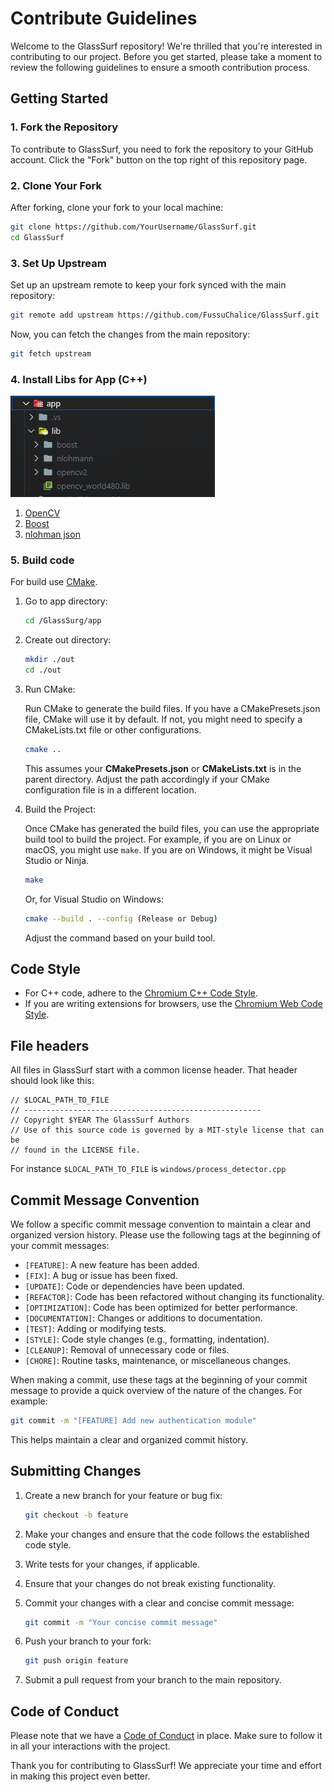 # Contribute Guidelines

Welcome to the GlassSurf repository! We're thrilled that you're interested in contributing to our project. Before you get started, please take a moment to review the following guidelines to ensure a smooth contribution process.

## Getting Started

### 1. Fork the Repository

To contribute to GlassSurf, you need to fork the repository to your GitHub account. Click the "Fork" button on the top right of this repository page.

### 2. Clone Your Fork

After forking, clone your fork to your local machine:

```bash
git clone https://github.com/YourUsername/GlassSurf.git
cd GlassSurf
```

### 3. Set Up Upstream

Set up an upstream remote to keep your fork synced with the main repository:

```bash
git remote add upstream https://github.com/FussuChalice/GlassSurf.git
```

Now, you can fetch the changes from the main repository:

```bash
git fetch upstream
```

### 4. Install Libs for App (C++)

![lib-map](/lib-map.png)

1. [OpenCV](https://opencv.org/releases/)
2. [Boost](https://www.boost.org/)
3. [nlohman json](https://github.com/nlohmann/json)

### 5. Build code

For build use [CMake](https://cmake.org/).

1. Go to app directory:

    ```bash
    cd /GlassSurg/app
    ```

2. Create out directory:

    ```bash
    mkdir ./out
    cd ./out
    ```

3. Run CMake:

    Run CMake to generate the build files. If you have a CMakePresets.json file, CMake will use it by default. If not, you might need to specify a CMakeLists.txt file or other configurations.

    ```bash
    cmake ..
    ```

    This assumes your **CMakePresets.json** or **CMakeLists.txt** is in the parent directory. Adjust the path accordingly if your CMake configuration file is in a different location.

4. Build the Project:

    Once CMake has generated the build files, you can use the appropriate build tool to build the project. For example, if you are on Linux or macOS, you might use `make`. If you are on Windows, it might be Visual Studio or Ninja.

    ```bash
    make
    ```

    Or, for Visual Studio on Windows:

    ```bash
    cmake --build . --config (Release or Debug)
    ```

    Adjust the command based on your build tool.

## Code Style

- For C++ code, adhere to the [Chromium C++ Code Style](https://chromium.googlesource.com/chromium/src/+/HEAD/styleguide/c++/c++.md).
- If you are writing extensions for browsers, use the [Chromium Web Code Style](https://chromium.googlesource.com/chromium/src/+/HEAD/styleguide/web/web.md).

## File headers

All files in GlassSurf start with a common license header. That header should look like this:

```CXX
// $LOCAL_PATH_TO_FILE
// -----------------------------------------------------
// Copyright $YEAR The GlassSurf Authors
// Use of this source code is governed by a MIT-style license that can be
// found in the LICENSE file.
```

For instance `$LOCAL_PATH_TO_FILE` is `windows/process_detector.cpp`

## Commit Message Convention

We follow a specific commit message convention to maintain a clear and organized version history. Please use the following tags at the beginning of your commit messages:

- `[FEATURE]`: A new feature has been added.
- `[FIX]`: A bug or issue has been fixed.
- `[UPDATE]`: Code or dependencies have been updated.
- `[REFACTOR]`: Code has been refactored without changing its functionality.
- `[OPTIMIZATION]`: Code has been optimized for better performance.
- `[DOCUMENTATION]`: Changes or additions to documentation.
- `[TEST]`: Adding or modifying tests.
- `[STYLE]`: Code style changes (e.g., formatting, indentation).
- `[CLEANUP]`: Removal of unnecessary code or files.
- `[CHORE]`: Routine tasks, maintenance, or miscellaneous changes.

When making a commit, use these tags at the beginning of your commit message to provide a quick overview of the nature of the changes. For example:

```bash
git commit -m "[FEATURE] Add new authentication module"
```

This helps maintain a clear and organized commit history.

## Submitting Changes

1. Create a new branch for your feature or bug fix:

   ```bash
   git checkout -b feature
   ```

2. Make your changes and ensure that the code follows the established code style.
3. Write tests for your changes, if applicable.
4. Ensure that your changes do not break existing functionality.
5. Commit your changes with a clear and concise commit message:

    ```bash
    git commit -m "Your concise commit message"
    ```

6. Push your branch to your fork:

    ```bash
    git push origin feature
    ```

7. Submit a pull request from your branch to the main repository.

## Code of Conduct

Please note that we have a [Code of Conduct](CODE_OF_CONDUCT.md) in place. Make sure to follow it in all your interactions with the project.

Thank you for contributing to GlassSurf! We appreciate your time and effort in making this project even better.

